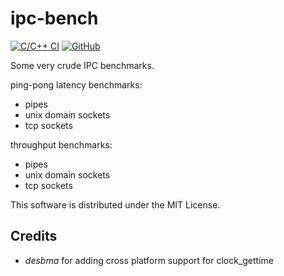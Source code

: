 ipc-bench
=========

[![C/C++ CI](https://github.com/rigtorp/ipc-bench/workflows/C/C++%20CI/badge.svg)](https://github.com/rigtorp/ipc-bench/actions)
[![GitHub](https://img.shields.io/github/license/rigtorp/ipc-bench.svg)](https://github.com/rigtorp/ipc-bench/blob/master/LICENSE)

Some very crude IPC benchmarks.

ping-pong latency benchmarks:

* pipes
* unix domain sockets
* tcp sockets

throughput benchmarks:

* pipes
* unix domain sockets
* tcp sockets

This software is distributed under the MIT License.

Credits
-------

* *desbma* for adding cross platform support for clock_gettime
